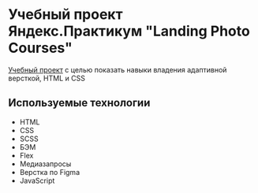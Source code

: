 #   Учебный проект Яндекс.Практикум "Landing Photo Courses"

[Учебный проект](https://korsika260.github.io/PhotoCourses/index.html)  с целью показать навыки владения адаптивной версткой, HTML и CSS

## Используемые технологии

+ HTML
+ CSS
+ SCSS
+ БЭМ
+ Flex
+ Медиазапросы
+ Верстка по Figma
+ JavaScript
